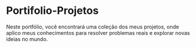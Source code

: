 # Portifolio-Projetos
 Neste portfólio, você encontrará uma coleção dos meus projetos, onde aplico meus conhecimentos para resolver problemas reais e explorar novas ideias no mundo.
